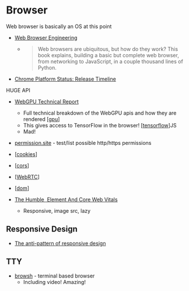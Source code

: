 Browser
=======

Web browser is basically an OS at this point

* [Web Browser Engineering](https://browser.engineering/index.html)
    * > Web browsers are ubiquitous, but how do they work? This book explains, building a basic but complete web browser, from networking to JavaScript, in a couple thousand lines of Python.
* [Chrome Platform Status: Release Timeline](https://www.chromestatus.com/features/schedule)

HUGE API
* [WebGPU Technical Report](https://chromium.googlesource.com/chromium/src/+/main/docs/security/research/graphics/webgpu_technical_report.md)
    * Full technical breakdown of the WebGPU apis and how they are rendered [[gpu]]
    * This gives access to TensorFlow in the browser! [[tensorflow]]JS
    * Mad!

* [permission.site](https://permission.site/) - test/list possible http/https permissions
* [[cookies]]
* [[cors]]
* [[WebRTC]]
* [[dom]]
* [The Humble <img> Element And Core Web Vitals](https://www.smashingmagazine.com/2021/04/humble-img-element-core-web-vitals/)
    * Responsive, image src, lazy

Responsive Design
-----------------

* [The anti-pattern of responsive design](http://john.ankarstrom.se/responsive/)


TTY
---

* [browsh](https://github.com/browsh-org/browsh) - terminal based browser
    * Including video! Amazing!


[//begin]: # "Autogenerated link references for markdown compatibility"
[gpu]: gpu.md "GPU"
[tensorflow]: tensorflow.md "TensorFlow"
[cookies]: cookies.md "Cookies"
[cors]: cors.md "CORS"
[WebRTC]: WebRTC.md "WebRTC"
[dom]: dom.md "Document Object Model"
[//end]: # "Autogenerated link references"